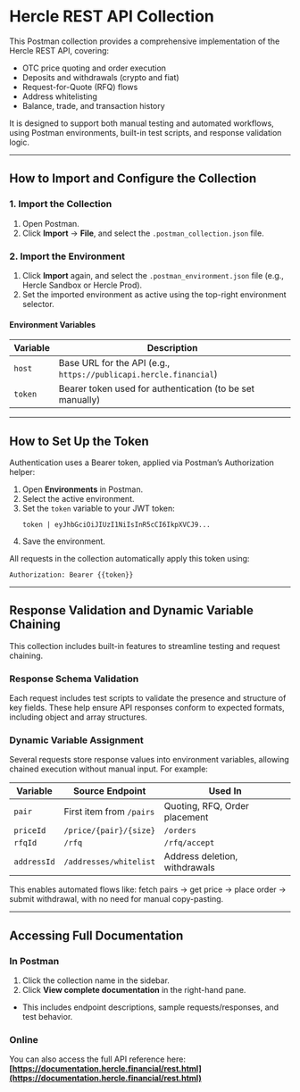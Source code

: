 # Hercle REST API Collection

This Postman collection provides a comprehensive implementation of the Hercle REST API, covering:

- OTC price quoting and order execution  
- Deposits and withdrawals (crypto and fiat)  
- Request-for-Quote (RFQ) flows  
- Address whitelisting  
- Balance, trade, and transaction history

It is designed to support both manual testing and automated workflows, using Postman environments, built-in test scripts, and response validation logic.

---

## How to Import and Configure the Collection

### 1. Import the Collection
1. Open Postman.
2. Click **Import** → **File**, and select the `.postman_collection.json` file.

### 2. Import the Environment
1. Click **Import** again, and select the `.postman_environment.json` file (e.g., Hercle Sandbox or Hercle Prod).
2. Set the imported environment as active using the top-right environment selector.

#### Environment Variables

| Variable | Description                                                       |
|----------|-------------------------------------------------------------------|
| `host`   | Base URL for the API (e.g., `https://publicapi.hercle.financial`) |
| `token`  | Bearer token used for authentication (to be set manually)         |

---

## How to Set Up the Token

Authentication uses a Bearer token, applied via Postman’s Authorization helper:

1. Open **Environments** in Postman.
2. Select the active environment.
3. Set the `token` variable to your JWT token:
   ```
   token | eyJhbGciOiJIUzI1NiIsInR5cCI6IkpXVCJ9...
   ```
4. Save the environment.

All requests in the collection automatically apply this token using:
```
Authorization: Bearer {{token}}
```

---

## Response Validation and Dynamic Variable Chaining

This collection includes built-in features to streamline testing and request chaining.

### Response Schema Validation
Each request includes test scripts to validate the presence and structure of key fields. These help ensure API responses conform to expected formats, including object and array structures.

### Dynamic Variable Assignment
Several requests store response values into environment variables, allowing chained execution without manual input. For example:

| Variable    | Source Endpoint                   | Used In                         |
|-------------|------------------------------------|----------------------------------|
| `pair`      | First item from `/pairs`           | Quoting, RFQ, Order placement    |
| `priceId`   | `/price/{pair}/{size}`             | `/orders`                        |
| `rfqId`     | `/rfq`                             | `/rfq/accept`                    |
| `addressId` | `/addresses/whitelist`             | Address deletion, withdrawals    |

This enables automated flows like: fetch pairs → get price → place order → submit withdrawal, with no need for manual copy-pasting.

---

## Accessing Full Documentation

### In Postman
1. Click the collection name in the sidebar.
2. Click **View complete documentation** in the right-hand pane.
- This includes endpoint descriptions, sample requests/responses, and test behavior.

### Online
You can also access the full API reference here:  
**[https://documentation.hercle.financial/rest.html](https://documentation.hercle.financial/rest.html)**


